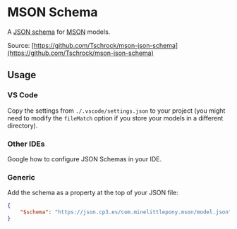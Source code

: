 MSON Schema
===========
A [JSON schema](https://json-schema.org/) for [MSON](https://github.com/MineLittlePony/Mson) models.

Source: [https://github.com/Tschrock/mson-json-schema](https://github.com/Tschrock/mson-json-schema)

## Usage

### VS Code
Copy the settings from `./.vscode/settings.json` to your project (you might need to modify the `fileMatch` option if you store your models in a different directory).

### Other IDEs
Google how to configure JSON Schemas in your IDE.

### Generic
Add the schema as a property at the top of your JSON file:

```json
{
    "$schema": "https://json.cp3.es/com.minelittlepony.mson/model.json"
}
```
